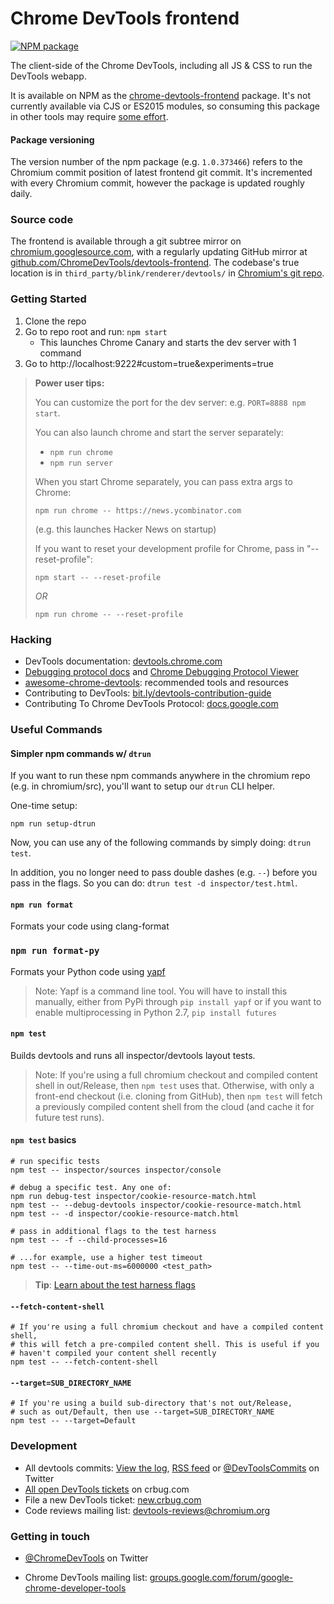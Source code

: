 # Chrome DevTools frontend

<!-- [START badges] -->
[![NPM package](https://img.shields.io/npm/v/chrome-devtools-frontend.svg)](https://npmjs.org/package/chrome-devtools-frontend)
<!-- [END badges] -->

The client-side of the Chrome DevTools, including all JS & CSS to run the DevTools webapp.

It is available on NPM as the [chrome-devtools-frontend](https://www.npmjs.com/package/chrome-devtools-frontend) package. It's not currently available via CJS or ES2015 modules, so consuming this package in other tools may require [some effort](https://github.com/paulirish/devtools-timeline-model/blob/master/index.js).

#### Package versioning
The version number of the npm package (e.g. `1.0.373466`) refers to the Chromium commit position of latest frontend git commit. It's incremented with every Chromium commit, however the package is updated roughly daily.

### Source code
The frontend is available through a git subtree mirror on [chromium.googlesource.com](https://chromium.googlesource.com/chromium/src/third_party/blink/renderer/devtools/), with a regularly updating GitHub mirror at [github.com/ChromeDevTools/devtools-frontend](https://github.com/ChromeDevTools/devtools-frontend). The codebase's true location is in `third_party/blink/renderer/devtools/` in [Chromium's git repo](https://chromium.googlesource.com/chromium/src/).

### Getting Started

1. Clone the repo
2. Go to repo root and run:  `npm start`
    - This launches Chrome Canary and starts the dev server with 1 command
3. Go to http://localhost:9222#custom=true&experiments=true

> **Power user tips:**
>
> You can customize the port for the dev server: e.g. `PORT=8888 npm start`.
>
> You can also launch chrome and start the server separately:
> - `npm run chrome`
> - `npm run server`
>
> When you start Chrome separately, you can pass extra args to Chrome:
> ```
> npm run chrome -- https://news.ycombinator.com
> ```
> (e.g. this launches Hacker News on startup)
>
> If you want to reset your development profile for Chrome, pass in "--reset-profile":
> ```
> npm start -- --reset-profile
> ```
> *OR*
> ```
> npm run chrome -- --reset-profile
> ```

### Hacking
* DevTools documentation: [devtools.chrome.com](https://devtools.chrome.com)
* [Debugging protocol docs](https://developer.chrome.com/devtools/docs/debugger-protocol) and [Chrome Debugging Protocol Viewer](http://chromedevtools.github.io/debugger-protocol-viewer/)
* [awesome-chrome-devtools](https://github.com/paulirish/awesome-chrome-devtools): recommended tools and resources
* Contributing to DevTools: [bit.ly/devtools-contribution-guide](http://bit.ly/devtools-contribution-guide)
* Contributing To Chrome DevTools Protocol: [docs.google.com](https://docs.google.com/document/d/1c-COD2kaK__5iMM5SEx-PzNA7HFmgttcYfOHHX0HaOM/edit?usp=sharing)

### Useful Commands

#### Simpler npm commands w/ `dtrun`
If you want to run these npm commands anywhere in the chromium repo (e.g. in chromium/src), you'll want to setup our `dtrun` CLI helper.

One-time setup:
```
npm run setup-dtrun
```

Now, you can use any of the following commands by simply doing: `dtrun test`. 

In addition, you no longer need to pass double dashes (e.g. `--`) before you pass in the flags. So you can do: `dtrun test -d inspector/test.html`.

#### `npm run format` 
Formats your code using clang-format

### `npm run format-py`
Formats your Python code using [yapf](https://github.com/google/yapf)

> Note: Yapf is a command line tool. You will have to install this manually, either from PyPi through `pip install yapf` or if you want to enable multiprocessing in Python 2.7, `pip install futures`

#### `npm test`
Builds devtools and runs all inspector/devtools layout tests.

> Note: If you're using a full chromium checkout and compiled content shell in out/Release, then `npm test` uses that. Otherwise, with only a front-end checkout (i.e. cloning from GitHub), then `npm test` will fetch a previously compiled content shell from the cloud (and cache it for future test runs).

#### `npm test` basics
```
# run specific tests
npm test -- inspector/sources inspector/console

# debug a specific test. Any one of:
npm run debug-test inspector/cookie-resource-match.html
npm test -- --debug-devtools inspector/cookie-resource-match.html 
npm test -- -d inspector/cookie-resource-match.html 

# pass in additional flags to the test harness
npm test -- -f --child-processes=16

# ...for example, use a higher test timeout
npm test -- --time-out-ms=6000000 <test_path>
```

> **Tip**: [Learn about the test harness flags](https://chromium.googlesource.com/chromium/src/+/master/docs/testing/web_tests.md#Test-Harness-Options)

#### `--fetch-content-shell`
```
# If you're using a full chromium checkout and have a compiled content shell, 
# this will fetch a pre-compiled content shell. This is useful if you 
# haven't compiled your content shell recently
npm test -- --fetch-content-shell
```

#### `--target=SUB_DIRECTORY_NAME`
```
# If you're using a build sub-directory that's not out/Release, 
# such as out/Default, then use --target=SUB_DIRECTORY_NAME
npm test -- --target=Default
```
### Development
* All devtools commits: [View the log], [RSS feed] or [@DevToolsCommits] on Twitter
* [All open DevTools tickets] on crbug.com
* File a new DevTools ticket: [new.crbug.com](https://bugs.chromium.org/p/chromium/issues/entry?labels=OS-All,Type-Bug,Pri-2&components=Platform%3EDevTools)
* Code reviews mailing list: [devtools-reviews@chromium.org]

### Getting in touch
* [@ChromeDevTools] on Twitter
* Chrome DevTools mailing list: [groups.google.com/forum/google-chrome-developer-tools](https://groups.google.com/forum/#!forum/google-chrome-developer-tools)

  [devtools-reviews@chromium.org]: https://groups.google.com/a/chromium.org/forum/#!forum/devtools-reviews
  [RSS feed]: https://feeds.peter.sh/chrome-devtools/
  [View the log]: https://chromium.googlesource.com/chromium/src/third_party/blink/renderer/devtools/+log/master
  [@ChromeDevTools]: http://twitter.com/ChromeDevTools
  [@DevToolsCommits]: http://twitter.com/DevToolsCommits
  [all open DevTools tickets]: https://bugs.chromium.org/p/chromium/issues/list?can=2&q=component%3APlatform%3EDevTools&sort=&groupby=&colspec=ID+Stars+Owner+Summary+Modified+Opened
